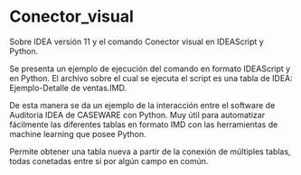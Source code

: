# Conector_visual
Sobre IDEA versión 11 y el comando Conector visual en IDEAScript y Python.

Se presenta un ejemplo de ejecución del comando en formato IDEAScript y en Python. El archivo sobre el cual se ejecuta el script es una tabla de IDEA: Ejemplo-Detalle de ventas.IMD.

De esta manera se da un ejemplo de la interacción entre el software de Auditoria IDEA de CASEWARE con Python. Muy útil para automatizar fácilmente las diferentes tablas en formato IMD con las herramientas de machine learning que posee Python.

Permite obtener una tabla nueva a partir de la conexión de múltiples tablas, todas conetadas entre sí por algún campo en común.
